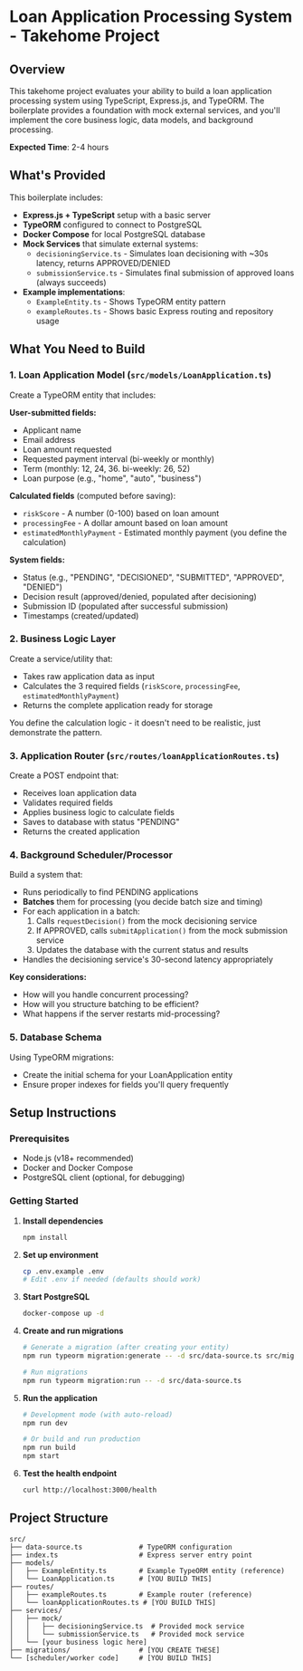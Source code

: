 # Loan Application Processing System - Takehome Project

## Overview

This takehome project evaluates your ability to build a loan application processing system using TypeScript, Express.js, and TypeORM. The boilerplate provides a foundation with mock external services, and you'll implement the core business logic, data models, and background processing.

**Expected Time**: 2-4 hours

## What's Provided

This boilerplate includes:

- **Express.js + TypeScript** setup with a basic server
- **TypeORM** configured to connect to PostgreSQL
- **Docker Compose** for local PostgreSQL database
- **Mock Services** that simulate external systems:
  - `decisioningService.ts` - Simulates loan decisioning with ~30s latency, returns APPROVED/DENIED
  - `submissionService.ts` - Simulates final submission of approved loans (always succeeds)
- **Example implementations**:
  - `ExampleEntity.ts` - Shows TypeORM entity pattern
  - `exampleRoutes.ts` - Shows basic Express routing and repository usage

## What You Need to Build

### 1. Loan Application Model (`src/models/LoanApplication.ts`)

Create a TypeORM entity that includes:

**User-submitted fields:**
- Applicant name
- Email address
- Loan amount requested
- Requested payment interval (bi-weekly or monthly)
- Term (monthly: 12, 24, 36. bi-weekly: 26, 52)
- Loan purpose (e.g., "home", "auto", "business")

**Calculated fields** (computed before saving):
- `riskScore` - A number (0-100) based on loan amount
- `processingFee` - A dollar amount based on loan amount
- `estimatedMonthlyPayment` - Estimated monthly payment (you define the calculation)

**System fields:**
- Status (e.g., "PENDING", "DECISIONED", "SUBMITTED", "APPROVED", "DENIED")
- Decision result (approved/denied, populated after decisioning)
- Submission ID (populated after successful submission)
- Timestamps (created/updated)

### 2. Business Logic Layer

Create a service/utility that:
- Takes raw application data as input
- Calculates the 3 required fields (`riskScore`, `processingFee`, `estimatedMonthlyPayment`)
- Returns the complete application ready for storage

You define the calculation logic - it doesn't need to be realistic, just demonstrate the pattern.

### 3. Application Router (`src/routes/loanApplicationRoutes.ts`)

Create a POST endpoint that:
- Receives loan application data
- Validates required fields
- Applies business logic to calculate fields
- Saves to database with status "PENDING"
- Returns the created application

### 4. Background Scheduler/Processor

Build a system that:
- Runs periodically to find PENDING applications
- **Batches** them for processing (you decide batch size and timing)
- For each application in a batch:
  1. Calls `requestDecision()` from the mock decisioning service
  2. If APPROVED, calls `submitApplication()` from the mock submission service
  3. Updates the database with the current status and results
- Handles the decisioning service's 30-second latency appropriately

**Key considerations:**
- How will you handle concurrent processing?
- How will you structure batching to be efficient?
- What happens if the server restarts mid-processing?

### 5. Database Schema

Using TypeORM migrations:
- Create the initial schema for your LoanApplication entity
- Ensure proper indexes for fields you'll query frequently

## Setup Instructions

### Prerequisites
- Node.js (v18+ recommended)
- Docker and Docker Compose
- PostgreSQL client (optional, for debugging)

### Getting Started

1. **Install dependencies**
   ```bash
   npm install
   ```

2. **Set up environment**
   ```bash
   cp .env.example .env
   # Edit .env if needed (defaults should work)
   ```

3. **Start PostgreSQL**
   ```bash
   docker-compose up -d
   ```

4. **Create and run migrations**
   ```bash
   # Generate a migration (after creating your entity)
   npm run typeorm migration:generate -- -d src/data-source.ts src/migrations/InitialSchema

   # Run migrations
   npm run typeorm migration:run -- -d src/data-source.ts
   ```

5. **Run the application**
   ```bash
   # Development mode (with auto-reload)
   npm run dev

   # Or build and run production
   npm run build
   npm start
   ```

6. **Test the health endpoint**
   ```bash
   curl http://localhost:3000/health
   ```

## Project Structure

```
src/
├── data-source.ts              # TypeORM configuration
├── index.ts                    # Express server entry point
├── models/
│   ├── ExampleEntity.ts        # Example TypeORM entity (reference)
│   └── LoanApplication.ts      # [YOU BUILD THIS]
├── routes/
│   ├── exampleRoutes.ts        # Example router (reference)
│   └── loanApplicationRoutes.ts # [YOU BUILD THIS]
├── services/
│   ├── mock/
│   │   ├── decisioningService.ts  # Provided mock service
│   │   └── submissionService.ts   # Provided mock service
│   └── [your business logic here]
├── migrations/                 # [YOU CREATE THESE]
└── [scheduler/worker code]     # [YOU BUILD THIS]
```
